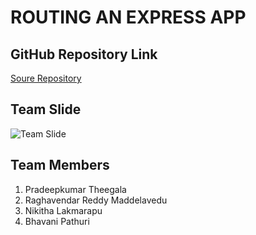 # ROUTING AN EXPRESS APP

## GitHub Repository Link
 [Soure Repository](https://github.com/pradeepkumartheegala/routingExpressApp)

## Team Slide
 ![Team Slide](https://github.com/pradeepkumartheegala/routingExpressApp/raw/master/teamSlide.png "teamSlide")

## Team Members
1. Pradeepkumar Theegala
1. Raghavendar Reddy Maddelavedu
1. Nikitha Lakmarapu
1. Bhavani Pathuri


